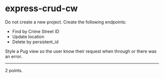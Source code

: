 # express-crud-cw

Do not create a new project. Create the following endpoints:
- Find by Crime Street ID
- Update location 
- Delete by persistent_id


Style a Pug view so the user know their request when through or there was an error.
<hr>
2 points.